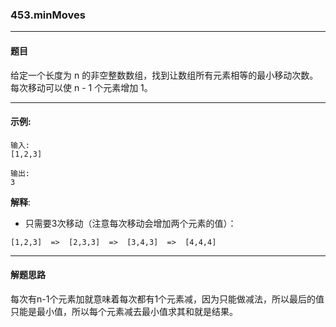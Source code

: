 ### 453.minMoves
----
#### 题目
给定一个长度为 n 的非空整数数组，找到让数组所有元素相等的最小移动次数。每次移动可以使 n - 1 个元素增加 1。

----

#### 示例:

```
输入:
[1,2,3]

输出:
3
```

**解释**:
- 只需要3次移动（注意每次移动会增加两个元素的值）：

```
[1,2,3]  =>  [2,3,3]  =>  [3,4,3]  =>  [4,4,4]
```

----
#### 解题思路
每次有n-1个元素加就意味着每次都有1个元素减，因为只能做减法，所以最后的值只能是最小值，所以每个元素减去最小值求其和就是结果。